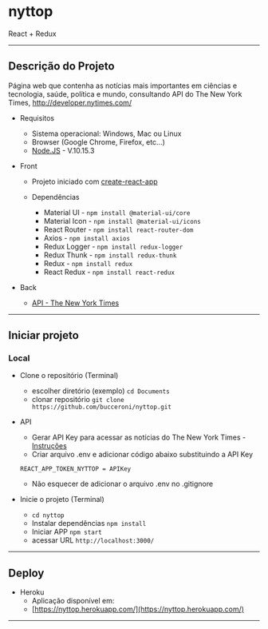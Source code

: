 # nyttop
React + Redux

<hr>

## Descrição do Projeto
Página web que contenha as notícias mais importantes em ciências e tecnologia, saúde, política e mundo, consultando API do The New York Times, http://developer.nytimes.com/

- Requisitos

  - Sistema operacional: Windows, Mac ou Linux
  - Browser (Google Chrome, Firefox, etc...)
  - [Node.JS](https://nodejs.org/en/) - V.10.15.3

- Front

  - Projeto iniciado com [create-react-app](https://github.com/facebook/create-react-app)

  - Dependências
    - Material UI - `npm install @material-ui/core`
    - Material Icon - `npm install @material-ui/icons`
    - React Router - `npm install react-router-dom`
    - Axios - `npm install axios`
    - Redux Logger - `npm install redux-logger`
    - Redux Thunk - `npm install redux-thunk`
    - Redux - `npm install redux`
    - React Redux - `npm install react-redux`

- Back

  - [API - The New York Times](http://developer.nytimes.com/) 

<hr>

## Iniciar projeto

### Local

- Clone o repositório (Terminal)

  - escolher diretório (exemplo) `cd Documents`
  - clonar repositório `git clone https://github.com/bucceroni/nyttop.git`

- API

  - Gerar API Key para acessar as notícias do The New York Times - [Instruções](https://developer.nytimes.com/get-started)
  - Criar arquivo .env e adicionar código abaixo substituindo a API Key
  ```
  REACT_APP_TOKEN_NYTTOP = APIKey
  ```
  - Não esquecer de adicionar o arquivo .env no .gitignore

- Inicie o projeto (Terminal)
  - `cd nyttop`
  - Instalar dependências `npm install`
  - Iniciar APP `npm start`
  - acessar URL `http://localhost:3000/`

<hr>

## Deploy

- Heroku
  - Aplicação disponível em:
  - [https://nyttop.herokuapp.com/](https://nyttop.herokuapp.com/)

<hr>

